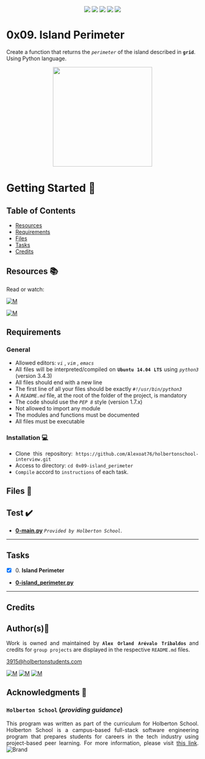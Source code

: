 <p align="center">
<img src="https://img.shields.io/badge/LINUX-darkgreen.svg"/>
<img src="https://img.shields.io/badge/Shell-ligthgreen.svg"/>
<img src="https://img.shields.io/badge/Vim-green.svg"/>
<img src="https://img.shields.io/badge/Python-blue.svg"/>
<img src="https://img.shields.io/badge/Markdown-black.svg"/><br>	
</p>

# 0x09. Island Perimeter

Create a function that returns the *` perimeter `* of the island described in **` grid `**. Using Python language.

<p align="center">
  <img width="260"
        src="https://mir-s3-cdn-cf.behance.net/project_modules/max_1200/ae382565492643.5af5d8f6aa348.gif"
  >
</p>

# Getting Started :running:	
<div style="text-align: justify">

## Table of Contents
* [Resources](#resources-books)
* [Requirements](#requirements)
* [Files](#files-file_folder)
* [Tasks](#tasks)
* [Credits](#credits)

## Resources :books:
Read or watch:
	
[![M](https://upload.wikimedia.org/wikipedia/commons/thumb/2/2f/Google_2015_logo.svg/80px-Google_2015_logo.svg.png)](https://www.google.com/search?q=making+change+problem+in+python&oq=Making+Change+problem+&aqs=chrome.3.69i57j0i512l9.7313j0j15&sourceid=chrome&ie=UTF-8)

[![M](https://upload.wikimedia.org/wikipedia/commons/thumb/e/e1/Logo_of_YouTube_%282015-2017%29.svg/70px-Logo_of_YouTube_%282015-2017%29.svg.png)](https://www.youtube.com/results?search_query=making+change+problem+in+python)

## Requirements
### General
- Allowed editors:  *` vi `* ,  *` vim `* ,  *` emacs `* 
- All files will be interpreted/compiled on **` Ubuntu 14.04 LTS `** using  *` python3 `*  (version 3.4.3)
- All files should end with a new line
- The first line of all your files should be exactly  *` #!/usr/bin/python3 `* 
- A  *` README.md `*  file, at the root of the folder of the project, is mandatory
- The code should use the  *` PEP 8 `*  style (version 1.7.x)
- Not allowed to import any module
- The modules and functions must be documented
- All files must be executable

### Installation :computer:
	
- Clone this repository: `https://github.com/Alexoat76/holbertonschool-interview.git`	
- Access to directory: `cd 0x09-island_perimeter`
- `Compile` accord to `instructions` of each task.

## Files :file_folder:

## Test :heavy_check_mark:

+ **[0-main.py](./0-main.py)**  *`Provided by Holberton School`*.

---

## Tasks

+ [x] 0\. **Island Perimeter**

+ **[0-island_perimeter.py](./0-island_perimeter.py)**

---

## Credits

## Author(s):blue_book:

Work is owned and maintained by 
	**`Alex Orland Arévalo Tribaldos`**  and credits for `group projects` are displayed in the respective `README.md` files.

<3915@holbertonstudents.com>
	
[![M](https://upload.wikimedia.org/wikipedia/commons/thumb/9/91/Octicons-mark-github.svg/25px-Octicons-mark-github.svg.png)](https://github.com/Alexoat76)
[![M](https://upload.wikimedia.org/wikipedia/fr/thumb/c/c8/Twitter_Bird.svg/25px-Twitter_Bird.svg.png)](https://twitter.com/aoarevalot)
[![M](https://upload.wikimedia.org/wikipedia/commons/thumb/c/ca/LinkedIn_logo_initials.png/25px-LinkedIn_logo_initials.png)](https://www.linkedin.com/in/Alexoat76/)

## Acknowledgments :mega: 

### **`Holberton School`** (*providing guidance*)
	
This program was written as part of the curriculum for Holberton School.
Holberton School is a campus-based full-stack software engineering program
that prepares students for careers in the tech industry using project-based
peer learning. For more information,  please visit [this link](https://www.holbertonschool.com/).
![Brand](https://assets.website-files.com/6105315644a26f77912a1ada/610540e8b4cd6969794fe673_Holberton_School_logo-04-04.svg)
